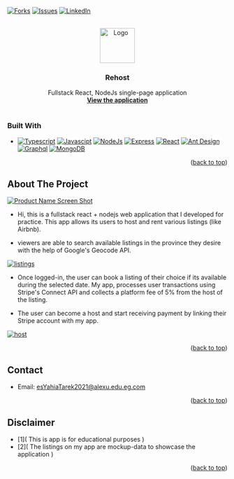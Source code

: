 <!-- Improved compatibility of back to top link: See: https://github.com/othneildrew/Best-README-Template/pull/73 -->

<a name="readme-top"></a>

[![Forks][forks-shield]][forks-url]  [![Issues][issues-shield]][issues-url]  [![LinkedIn][linkedin-shield]][linkedin-url]

<!-- PROJECT LOGO -->

<br />
<div align="center">
  <a href="https://github.com/YahiaEng/rehost">
    <img src="https://res.cloudinary.com/rehost/image/upload/v1680310903/512_ywia0s.png" alt="Logo" width="80" height="80">
  </a>

<h3 align="center">Rehost</h3>

<p align="center">
    Fullstack React, NodeJs single-page application
    <br />
    <a href="https://crimson-horse-vest.cyclic.app/"><strong>View the application</strong></a>
    <br />
    <br />
  </p>
</div>

### Built With

* [![Typescript](https://img.shields.io/badge/Typescipt-175DD6?style=for-the-badge&logo=typescript&logoColor=white)](https://www.typescriptlang.org/)  [![Javascipt](https://img.shields.io/badge/JavaScript-F7DF1E?style=for-the-badge&logo=javascript&logoColor=black)](https://www.javascript.com/)  [![NodeJs](https://img.shields.io/badge/NodeJs-green?style=for-the-badge&logo=node.js&logoColor=black)](https://nodejs.org/en)  [![Express](https://img.shields.io/badge/Express-white?style=for-the-badge&logo=express&logoColor=black)](https://expressjs.com/)  [![React][React.js]][React-url]  [![Ant Design](https://img.shields.io/badge/AntDesign-C74545?style=for-the-badge&logo=antdesign&logoColor=blue)](https://ant.design/)  [![Graphql](https://img.shields.io/badge/GraphQl-grey?style=for-the-badge&logo=graphql&logoColor=DD1DD7)](https://graphql.org/)  [![MongoDB](https://img.shields.io/badge/MongoDB-white?style=for-the-badge&logo=mongodb&logoColor=green)](https://www.mongodb.com/)


<p align="right">(<a href="#readme-top">back to top</a>)</p>


<!-- ABOUT THE PROJECT -->

## About The Project

[![Product Name Screen Shot][product-screenshot]](https://res.cloudinary.com/rehost/image/upload/v1680310762/rehosthomepagePNG_w7o2sb.png)

* Hi, this is a fullstack react + nodejs web application that I developed for practice. This app allows its users to host and rent various listings (like Airbnb).

* viewers are able to search available listings in the province they desire with the help of Google's Geocode API.

[![listings][listings-screenshot]](https://res.cloudinary.com/rehost/image/upload/v1680316160/rehostlisting_l0qniy.png)

* Once logged-in, the user can book a listing of their choice if its available during the selected date. My app, processes user transactions using Stripe's Connect API and collects a platform fee of 5% from the host of the listing.

* The user can become a host and start receiving payment by linking their Stripe account with my app.

[![host][host-screenshot]](https://res.cloudinary.com/rehost/image/upload/v1680316300/rehosthost_toaztj.png)

<p align="right">(<a href="#readme-top">back to top</a>)</p>



<!-- CONTACT -->

## Contact

* Email: esYahiaTarek2021@alexu.edu.eg.com

<p align="right">(<a href="#readme-top">back to top</a>)</p>

<!-- ACKNOWLEDGMENTS -->

## Disclaimer

* [1]( This is app is for educational purposes )
* [2]( The listings on my app are mockup-data to showcase the application )

<p align="right">(<a href="#readme-top">back to top</a>)</p>

<!-- MARKDOWN LINKS & IMAGES -->

<!-- https://www.markdownguide.org/basic-syntax/#reference-style-links -->

[contributors-shield]: https://img.shields.io/github/contributors/YahiaEng/rehost.svg?style=for-the-badge
[contributors-url]: https://github.com/YahiaEng/rehost/graphs/contributors
[forks-shield]: https://img.shields.io/github/forks/YahiaEng/rehost.svg?style=for-the-badge
[forks-url]: https://github.com/YahiaEng/rehost/network/members
[stars-shield]: https://img.shields.io/github/stars/YahiaEng/rehost.svg?style=for-the-badge
[stars-url]: https://github.com/YahiaEng/rehost/stargazers
[issues-shield]: https://img.shields.io/github/issues/YahiaEng/rehost.svg?style=for-the-badge
[issues-url]: https://github.com/YahiaEng/rehost/issues
[license-shield]: https://img.shields.io/github/license/YahiaEng/rehost.svg?style=for-the-badge
[license-url]: https://github.com/YahiaEng/rehost/blob/master/LICENSE.txt
[linkedin-shield]: https://img.shields.io/badge/-LinkedIn-black.svg?style=for-the-badge&logo=linkedin&colorB=555
[linkedin-url]: https://linkedin.com/in//yahia-tarek-118716268
[product-screenshot]: https://res.cloudinary.com/rehost/image/upload/v1680310762/rehosthomepagePNG_w7o2sb.png
[host-screenshot]: https://res.cloudinary.com/rehost/image/upload/v1680316300/rehosthost_toaztj.png
[listings-screenshot]: https://res.cloudinary.com/rehost/image/upload/v1680316160/rehostlisting_l0qniy.png
[Next.js]: https://img.shields.io/badge/next.js-000000?style=for-the-badge&logo=nextdotjs&logoColor=white
[Next-url]: https://nextjs.org/
[React.js]: https://img.shields.io/badge/React-20232A?style=for-the-badge&logo=react&logoColor=61DAFB
[React-url]: https://reactjs.org/
[Vue.js]: https://img.shields.io/badge/Vue.js-35495E?style=for-the-badge&logo=vuedotjs&logoColor=4FC08D
[Vue-url]: https://vuejs.org/
[Angular.io]: https://img.shields.io/badge/Angular-DD0031?style=for-the-badge&logo=angular&logoColor=white
[Angular-url]: https://angular.io/
[Svelte.dev]: https://img.shields.io/badge/Svelte-4A4A55?style=for-the-badge&logo=svelte&logoColor=FF3E00
[Svelte-url]: https://svelte.dev/
[Laravel.com]: https://img.shields.io/badge/Laravel-FF2D20?style=for-the-badge&logo=laravel&logoColor=white
[Laravel-url]: https://laravel.com
[Bootstrap.com]: https://img.shields.io/badge/Bootstrap-563D7C?style=for-the-badge&logo=bootstrap&logoColor=white
[Bootstrap-url]: https://getbootstrap.com
[JQuery.com]: https://img.shields.io/badge/jQuery-0769AD?style=for-the-badge&logo=jquery&logoColor=white
[JQuery-url]: https://jquery.com
[Javascipt]: https://img.shields.io/badge/JavaScript-F7DF1E?style=for-the-badge&logo=javascript&logoColor=black
[Javascript-url]: https://reactjs.org/
[Typescipt]: https://img.shields.io/badge/Typescript-20232A?style=for-the-badge&logo=react&logoColor=61DAFB
[Typescipt-url]: https://reactjs.org/
